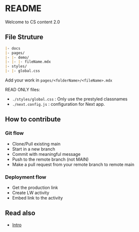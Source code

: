 # README

Welcome to CS content 2.0

## File Struture

```md
|- docs
|- pages/
|- |- demo/
|- |- |- fileName.mdx
|- styles/
|- |- global.css
```

Add your work in `pages/<folderName>/<fileName>.mdx`

READ ONLY files:

- `./styles/global.css` : Only use the prestyled classnames
- `./next.config.js` : configuration for Next app.

## How to contribute

### Git flow

- Clone/Pull existing main
- Start in a new branch
- Commit with meaningful message
- Push to the remote branch (not MAIN)
- Make a pull request from your remote branch to remote main

### Deployment flow

- Get the production link
- Create LW activity
- Embed link to the activity

## Read also

- [Intro](./pages/demo/intro-coder-labs.mdx)
